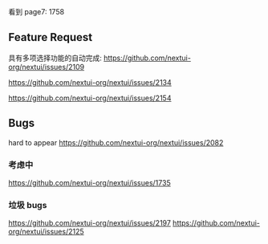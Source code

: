 看到 page7: 1758

## Feature Request

具有多项选择功能的自动完成:
https://github.com/nextui-org/nextui/issues/2109

https://github.com/nextui-org/nextui/issues/2134

https://github.com/nextui-org/nextui/issues/2154

## Bugs

hard to appear https://github.com/nextui-org/nextui/issues/2082

### 考虑中

https://github.com/nextui-org/nextui/issues/1735

### 垃圾 bugs

https://github.com/nextui-org/nextui/issues/2197
https://github.com/nextui-org/nextui/issues/2125
